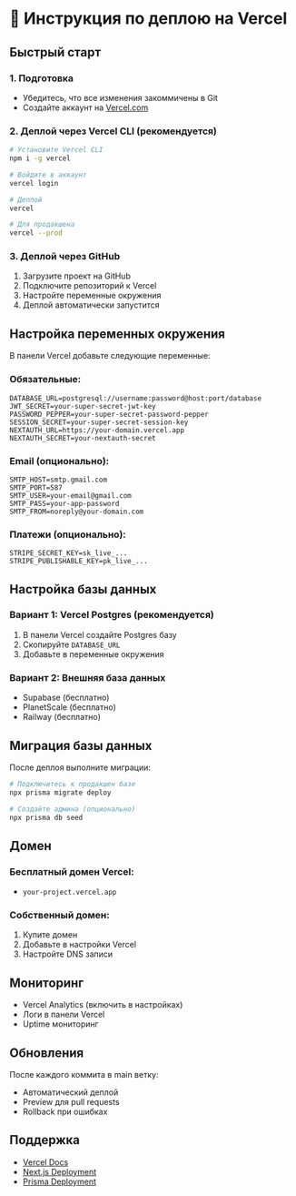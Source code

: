 # 🚀 Инструкция по деплою на Vercel

## Быстрый старт

### 1. Подготовка
- Убедитесь, что все изменения закоммичены в Git
- Создайте аккаунт на [Vercel.com](https://vercel.com)

### 2. Деплой через Vercel CLI (рекомендуется)

```bash
# Установите Vercel CLI
npm i -g vercel

# Войдите в аккаунт
vercel login

# Деплой
vercel

# Для продакшена
vercel --prod
```

### 3. Деплой через GitHub

1. Загрузите проект на GitHub
2. Подключите репозиторий к Vercel
3. Настройте переменные окружения
4. Деплой автоматически запустится

## Настройка переменных окружения

В панели Vercel добавьте следующие переменные:

### Обязательные:
```
DATABASE_URL=postgresql://username:password@host:port/database
JWT_SECRET=your-super-secret-jwt-key
PASSWORD_PEPPER=your-super-secret-password-pepper
SESSION_SECRET=your-super-secret-session-key
NEXTAUTH_URL=https://your-domain.vercel.app
NEXTAUTH_SECRET=your-nextauth-secret
```

### Email (опционально):
```
SMTP_HOST=smtp.gmail.com
SMTP_PORT=587
SMTP_USER=your-email@gmail.com
SMTP_PASS=your-app-password
SMTP_FROM=noreply@your-domain.com
```

### Платежи (опционально):
```
STRIPE_SECRET_KEY=sk_live_...
STRIPE_PUBLISHABLE_KEY=pk_live_...
```

## Настройка базы данных

### Вариант 1: Vercel Postgres (рекомендуется)
1. В панели Vercel создайте Postgres базу
2. Скопируйте `DATABASE_URL`
3. Добавьте в переменные окружения

### Вариант 2: Внешняя база данных
- Supabase (бесплатно)
- PlanetScale (бесплатно)
- Railway (бесплатно)

## Миграция базы данных

После деплоя выполните миграции:

```bash
# Подключитесь к продакшен базе
npx prisma migrate deploy

# Создайте админа (опционально)
npx prisma db seed
```

## Домен

### Бесплатный домен Vercel:
- `your-project.vercel.app`

### Собственный домен:
1. Купите домен
2. Добавьте в настройки Vercel
3. Настройте DNS записи

## Мониторинг

- Vercel Analytics (включить в настройках)
- Логи в панели Vercel
- Uptime мониторинг

## Обновления

После каждого коммита в main ветку:
- Автоматический деплой
- Preview для pull requests
- Rollback при ошибках

## Поддержка

- [Vercel Docs](https://vercel.com/docs)
- [Next.js Deployment](https://nextjs.org/docs/deployment)
- [Prisma Deployment](https://www.prisma.io/docs/guides/deployment)
